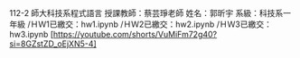 112-2 師大科技系程式語言
授課教師：蔡芸琤老師
姓名：郭昕宇
系級：科技系一年級
/ＨＷ1已繳交：hw1.ipynb
/ＨＷ2已繳交：hw2.ipynb
/ＨＷ3已繳交：hw3.ipynb
[https://youtube.com/shorts/VuMiFm72g40?si=8GZstZD_oEjXN5-4]
